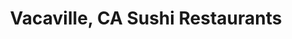 ---
layout: city
title: Vacaville, CA Sushi Restaurants
permalink: /california/vacaville/
stateAbbr: CA
stateName: California
cityName: Vacaville

---